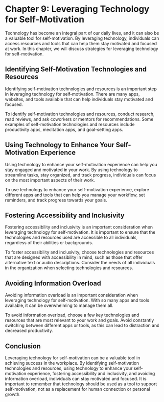 Chapter 9: Leveraging Technology for Self-Motivation
====================================================

Technology has become an integral part of our daily lives, and it can also be a valuable tool for self-motivation. By leveraging technology, individuals can access resources and tools that can help them stay motivated and focused at work. In this chapter, we will discuss strategies for leveraging technology for self-motivation.

Identifying Self-Motivation Technologies and Resources
------------------------------------------------------

Identifying self-motivation technologies and resources is an important step in leveraging technology for self-motivation. There are many apps, websites, and tools available that can help individuals stay motivated and focused.

To identify self-motivation technologies and resources, conduct research, read reviews, and ask coworkers or mentors for recommendations. Some examples of self-motivation technologies and resources include productivity apps, meditation apps, and goal-setting apps.

Using Technology to Enhance Your Self-Motivation Experience
-----------------------------------------------------------

Using technology to enhance your self-motivation experience can help you stay engaged and motivated in your work. By using technology to streamline tasks, stay organized, and track progress, individuals can focus on the most important aspects of their work.

To use technology to enhance your self-motivation experience, explore different apps and tools that can help you manage your workflow, set reminders, and track progress towards your goals.

Fostering Accessibility and Inclusivity
---------------------------------------

Fostering accessibility and inclusivity is an important consideration when leveraging technology for self-motivation. It is important to ensure that the technologies and resources used are accessible to all individuals, regardless of their abilities or backgrounds.

To foster accessibility and inclusivity, choose technologies and resources that are designed with accessibility in mind, such as those that offer alternative text or audio descriptions. Consider the needs of all individuals in the organization when selecting technologies and resources.

Avoiding Information Overload
-----------------------------

Avoiding information overload is an important consideration when leveraging technology for self-motivation. With so many apps and tools available, it can be overwhelming to manage them all.

To avoid information overload, choose a few key technologies and resources that are most relevant to your work and goals. Avoid constantly switching between different apps or tools, as this can lead to distraction and decreased productivity.

Conclusion
----------

Leveraging technology for self-motivation can be a valuable tool in achieving success in the workplace. By identifying self-motivation technologies and resources, using technology to enhance your self-motivation experience, fostering accessibility and inclusivity, and avoiding information overload, individuals can stay motivated and focused. It is important to remember that technology should be used as a tool to support self-motivation, not as a replacement for human connection or personal growth.
